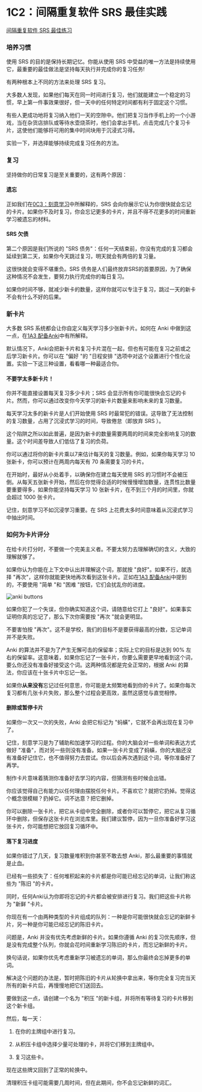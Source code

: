 # 1C2：间隔重复软件 SRS 最佳实践

[间隔重复软件 SRS 最佳练习](https://refold.la/roadmap/stage-1/c/srs-best-practices)

### 培养习惯

使用 SRS 的目的是保持长期记忆。你能从使用 SRS 中受益的唯一方法是持续使用它，最重要的最佳做法是坚持每天执行并完成你的复习任务!

有两种根本上不同的方法来处理 SRS 复习。

大多数人发现，如果他们每天在同一时间进行复习，他们就能建立一个稳定的习惯，早上第一件事效果很好，但一天中的任何特定时间都有利于固定这个习惯。

有些人更成功地将复习纳入他们一天的空隙中。他们把复习当作手机上的一个小游戏，当在杂货店排队或等待水壶烧茶时，他们会拿出手机，点击完成几个复习卡片，这使他们能够将可用的集中时间块用于沉浸式习得。

实验一下，并选择能够持续完成复习任务的方法。

### 复习

坚持做你的日常复习是至关重要的，这有两个原因：

#### 遗忘

正如我们在[0C3：刻意学习]()中所解释的，SRS 会向你展示它认为你很快就会忘记的卡片。如果你不及时复习，你会忘记更多的卡片，并且不得不花更多的时间重新学习被遗忘的材料。

#### SRS 欠债

第二个原因是我们所说的 "SRS 债务"：任何一天结束前，你没有完成的复习都会延续到第二天，如果你今天跳过复习，明天就会有两倍的复习量。

这很快就会变得不堪重负。SRS 债务是人们最终放弃SRS的首要原因，为了确保这种情况不会发生，要努力执行完成你的每日复习。

如果你时间不够，就减少新卡的数量，这样你就可以专注于复习，跳过一天的新卡不会有什么不好的后果。

### 新卡片

大多数 SRS 系统都会让你自定义每天学习多少张新卡片。如何在 Anki 中做到这一点，在[1A3 配备Anki]()中有所解释。

默认情况下，Anki会把新卡片和复习卡片混在一起，但也有可能在复习之前或之后学习新卡片。你可以在 "偏好 "的 "日程安排 "选项中对这个设置进行个性化设置。实验一下这三种设置，看看哪一种最适合你。

#### 不要学太多新卡片！

你并不能直接设置每天复习多少卡片；SRS 会显示所有你可能很快会忘记的卡片。然而，你可以通过改变你今天学习的新卡片数量来影响未来的复习数量。

每天学习太多的新卡片是人们开始使用 SRS 时最常犯的错误。这导致了无法控制的复习数量，占用了沉浸式学习的时间，导致倦怠（即放弃 SRS ）。

这个陷阱之所以如此普遍，是因为新卡的数量需要两周的时间来完全影响复习的数量。这个时间差导致人们低估了复习的负荷。

你可以通过将你的新卡片乘以7来估计每天的复习数量。例如，如果你每天学习 10 张新卡，你可以预计在两周内每天有 70 条需要复习的卡片。

在开始时，最好从小处着手，以确保你在建立每天使用 SRS 的习惯时不会被压倒。从每天五张新卡开始，然后在你觉得合适的时候慢慢增加数量，连贯性比数量要重要得多，如果你能坚持每天学习 10 张新卡片，在不到三个月的时间里，你就会超过 1000 张卡片。

记住，刻意学习不如沉浸学习重要。在 SRS 上花费太多时间意味着从沉浸式学习中抽出时间。

### 如何为卡片评分

在给卡片打分时，不要做一个完美主义者。不要太努力去理解确切的含义，大致的理解就够了。

如果你认为你能在上下文中认出并理解这个词，那就按 "良好"。如果不行，就选择 "再次"，这样你就能更快地再次看到这张卡片。正如在[1A3 配备Anki]()中提到的，不要使用 "简单 "和 "困难 "按钮，它们会扰乱你的进度。

![anki buttons](https://refold.la/static/963b73962871470c74f5b002b9a5bc33/77a9e/anki-buttons.png)

如果你犯了一个失误，但你确实知道这个词，请随意给它打上 "良好"。如果事实证明你真的忘记了，那么下次你需要按 "再次 "就会更明显。

不要害怕按 "再次"。这不是学校，我们的目标不是要获得最高的分数，忘记单词并不是失败。

Anki 的算法并不是为了产生无懈可击的保留率；实际上它的目标是达到 90% 左右的保留率。这意味着，如果你忘记了一张卡片，你要么需要更早地看到这个词，要么你还没有准备好接受这个词。这两种情况都是完全正常的，根据 Anki 的算法，你应该在十张卡片中忘记一张。

如果你**从来没有**忘记过任何意思，你可能是太频繁地看到你的卡片了。如果你每次复习都有几张卡片失败，那么整个过程会更高效，虽然这感觉与直觉相悖。

#### 删除或暂停卡片

如果你一次又一次的失败，Anki 会把它标记为 "蚂蟥"，它就不会再出现在复习中了。

记住，刻意学习是为了辅助和加速学习的过程。你的大脑会对一些单词和表达方式做好 "准备"，而对另一些则没有准备。如果一张卡片变成了蚂蟥，你的大脑还没有准备好记住它，也不值得努力去尝试。你以后会再次遇到这个词，等你准备好了再学。

制作卡片意味着猜测你准备好去学习的内容，但猜测有些时候会出错。

你应该觉得自己有能力以任何理由摆脱任何卡片。不喜欢它？就把它扔掉。觉得这个概念很模糊？扔掉它。词不达意？把它删掉。

你可以删除一张卡片，把它从卡组中完全删除，或者你可以暂停它，把它从复习循环中删除，但保存这张卡片在浏览库里。我们建议暂停，因为一旦你准备好学习这张卡片，你可能想把它放回复习循环中。

#### 落下复习进度

如果你错过了几天，复习数量堆积到你甚至不敢去想 Anki，那么最重要的事情就是止血。

已经有一些损失了：任何堆积起来的卡片都是你可能已经忘记的单词，让我们称这些为 "陈旧 "的卡片。

同时，任何Anki认为你即将忘记的卡片都会被安排进行复习。我们把这些卡片称为 "新鲜 "卡片。

你现在有一个由两种类型的卡片组成的队列：一种是你可能很快就会忘记的新鲜卡片，另一种是你可能已经忘记的陈旧卡片。

问题是，Anki 并没有优先考虑新鲜的卡片。如果你遵循 Anki 的复习优先顺序，但是没有完成整个队列，你就会花时间重新学习陈旧的卡片，而忘记新鲜的卡片。

换句话说，如果你优先考虑重新学习被遗忘的单词，那么你最终会忘掉更多的单词。

解决这个问题的办法是，暂时把陈旧的卡片从轮换中拿出来，等你完全复习完当天所有的新卡片后，再慢慢地把它们送回去。

要做到这一点，请创建一个名为 "积压 "的新卡组，并将所有等待复习的卡片移到这个新卡组。

然后，每一天：

1. 在你的主牌组中进行复习。

2. 从积压卡组中选择少量可处理的卡，并将它们移到主牌组中。

3. 复习这些卡。

现在这些牌又回到了正常的轮换中。

清理积压卡组可能需要几周时间，但在此期间，你不会忘记新鲜的词汇。
